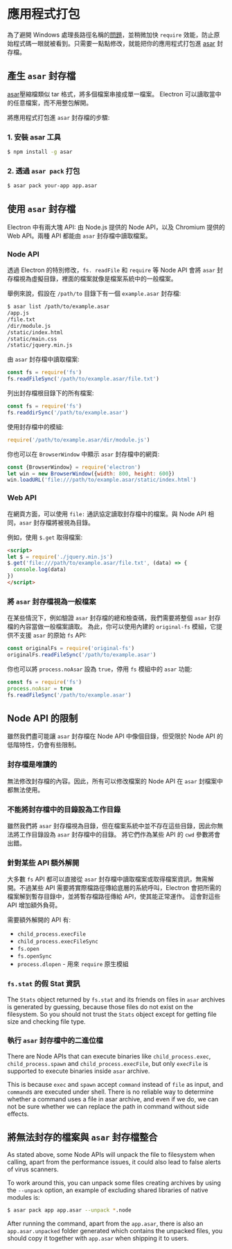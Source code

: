 # 應用程式打包

為了避開 Windows 處理長路徑名稱的[問題](https://github.com/joyent/node/issues/6960)，並稍微加快 `require` 效能，防止原始程式碼一眼就被看到。只需要一點點修改，就能把你的應用程式打包進 [asar](https://github.com/electron/asar) 封存檔。

## 產生 `asar` 封存檔

[asar](https://github.com/electron/asar)壓縮檔類似 tar 格式，將多個檔案串接成單一檔案。 Electron 可以讀取當中的任意檔案，而不用整包解開。

將應用程式打包進 `asar` 封存檔的步驟:

### 1. 安裝 asar 工具

```sh
$ npm install -g asar
```

### 2. 透過 `asar pack` 打包

```sh
$ asar pack your-app app.asar
```

## 使用 `asar` 封存檔

Electron 中有兩大塊 API: 由 Node.js 提供的 Node API，以及 Chromium 提供的 Web API。兩種 API 都能由 `asar` 封存檔中讀取檔案。

### Node API

透過 Electron 的特別修改，`fs. readFile` 和 `require` 等 Node API 會將 `asar` 封存檔視為虛擬目錄，裡面的檔案就像是檔案系統中的一般檔案。

舉例來說，假設在 `/path/to` 目錄下有一個 `example.asar` 封存檔:

```sh
$ asar list /path/to/example.asar
/app.js
/file.txt
/dir/module.js
/static/index.html
/static/main.css
/static/jquery.min.js
```

由 `asar` 封存檔中讀取檔案:

```javascript
const fs = require('fs')
fs.readFileSync('/path/to/example.asar/file.txt')
```

列出封存檔根目錄下的所有檔案:

```javascript
const fs = require('fs')
fs.readdirSync('/path/to/example.asar')
```

使用封存檔中的模組:

```javascript
require('/path/to/example.asar/dir/module.js')
```

你也可以在 `BrowserWindow` 中顯示 `asar` 封存檔中的網頁:

```javascript
const {BrowserWindow} = require('electron')
let win = new BrowserWindow({width: 800, height: 600})
win.loadURL('file:///path/to/example.asar/static/index.html')
```

### Web API

在網頁方面，可以使用 `file:` 通訊協定讀取封存檔中的檔案。與 Node API 相同，`asar` 封存檔將被視為目錄。

例如，使用 `$.get` 取得檔案:

```html
<script>
let $ = require('./jquery.min.js')
$.get('file:///path/to/example.asar/file.txt', (data) => {
  console.log(data)
})
</script>
```

### 將 `asar` 封存檔視為一般檔案

在某些情況下，例如驗證 `asar` 封存檔的總和檢查碼，我們需要將整個 `asar` 封存檔的內容當做一般檔案讀取。 為此，你可以使用內建的 `original-fs` 模組，它提供不支援 `asar` 的原始 `fs` API:

```javascript
const originalFs = require('original-fs')
originalFs.readFileSync('/path/to/example.asar')
```

你也可以將 `process.noAsar` 設為 `true`，停用 `fs` 模組中的 `asar` 功能:

```javascript
const fs = require('fs')
process.noAsar = true
fs.readFileSync('/path/to/example.asar')
```

## Node API 的限制

雖然我們盡可能讓 `asar` 封存檔在 Node API 中像個目錄，但受限於 Node API 的低階特性，仍會有些限制。

### 封存檔是唯讀的

無法修改封存檔的內容。因此，所有可以修改檔案的 Node API 在 `asar` 封檔案中都無法使用。

### 不能將封存檔中的目錄設為工作目錄

雖然我們將 `asar` 封存檔視為目錄，但在檔案系統中並不存在這些目錄，因此你無法將工作目錄設為 `asar` 封存檔中的目錄。 將它們作為某些 API 的 `cwd` 參數將會出錯。

### 針對某些 API 額外解開

大多數 `fs` API 都可以直接從 `asar` 封存檔中讀取檔案或取得檔案資訊，無需解開。不過某些 API 需要將實際檔路徑傳給底層的系統呼叫，Electron 會把所需的檔案解到暫存目錄中，並將暫存檔路徑傳給 API，使其能正常運作。 這會對這些 API 增加額外負荷。

需要額外解開的 API 有:

* `child_process.execFile`
* `child_process.execFileSync`
* `fs.open`
* `fs.openSync`
* `process.dlopen` - 用來 `require` 原生模組

### `fs.stat` 的假 Stat 資訊

The `Stats` object returned by `fs.stat` and its friends on files in `asar` archives is generated by guessing, because those files do not exist on the filesystem. So you should not trust the `Stats` object except for getting file size and checking file type.

### 執行 `asar` 封存檔中的二進位檔

There are Node APIs that can execute binaries like `child_process.exec`, `child_process.spawn` and `child_process.execFile`, but only `execFile` is supported to execute binaries inside `asar` archive.

This is because `exec` and `spawn` accept `command` instead of `file` as input, and `command`s are executed under shell. There is no reliable way to determine whether a command uses a file in asar archive, and even if we do, we can not be sure whether we can replace the path in command without side effects.

## 將無法封存的檔案與 `asar` 封存檔整合

As stated above, some Node APIs will unpack the file to filesystem when calling, apart from the performance issues, it could also lead to false alerts of virus scanners.

To work around this, you can unpack some files creating archives by using the `--unpack` option, an example of excluding shared libraries of native modules is:

```sh
$ asar pack app app.asar --unpack *.node
```

After running the command, apart from the `app.asar`, there is also an `app.asar.unpacked` folder generated which contains the unpacked files, you should copy it together with `app.asar` when shipping it to users.